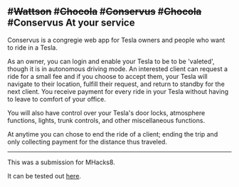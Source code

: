 #<strike>Wattson</strike>
#<strike>Chocola</strike>
#<strike>Conservus</strike>
#<strike>Chocola</strike>
#Conservus
At your service
-----

Conservus is a congregie web app for Tesla owners and people who want to ride in a Tesla.

As an owner, you can login and enable your Tesla to be to be 'valeted', though it is in autonomous driving mode. An interested client can request a ride for a small fee and if you choose to accept them, your Tesla will navigate to their location, fulfill their request, and return to standby for the next client. You receive payment for every ride in your Tesla without having to leave to comfort of your office.

You will also have control over your Tesla's door locks, atmosphere functions, lights, trunk controls, and other miscellaneous functions.

At anytime you can chose to end the ride of a client; ending the trip and only collecting payment for the distance thus traveled.

-----

This was a submission for MHacks8.

It can be tested out [here](http://45.33.86.221:3000).
